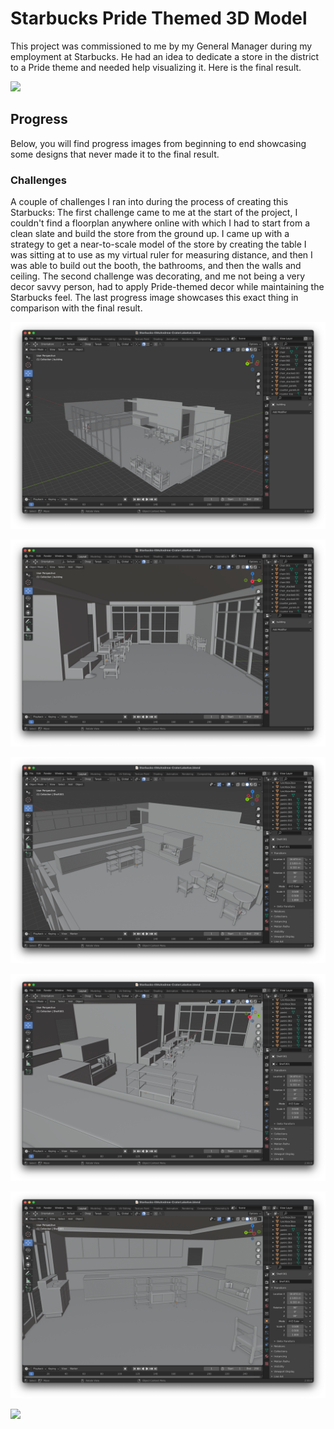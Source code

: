 # Starbucks Pride Themed 3D Model

This project was commissioned to me by my General Manager during my employment at Starbucks. He had an idea to dedicate a store in the district to a Pride theme and needed help visualizing it. Here is the final result.

![](/FinalRender.png)

## Progress

Below, you will find progress images from beginning to end showcasing some designs that never made it to the final result.

### Challenges

A couple of challenges I ran into during the process of creating this Starbucks:
The first challenge came to me at the start of the project, I couldn't find a floorplan anywhere online with which I had to start from a clean slate and build the store from the ground up. I came up with a strategy to get a near-to-scale model of the store by creating the table I was sitting at to use as my virtual ruler for measuring distance, and then I was able to build out the booth, the bathrooms, and then the walls and ceiling.
The second challenge was decorating, and me not being a very decor savvy person, had to apply Pride-themed decor while maintaining the Starbucks feel. The last progress image showcases this exact thing in comparison with the final result.

![](/progress-1.png)

![](/progress-2.png)

![](/progress-3.png)

![](/progress-4.png)

![](/progress-5.png)

![](/progress-6.png)
